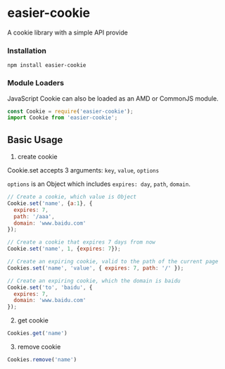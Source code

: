 # easier-cookie

A cookie library with a simple API provide

### Installation

    npm install easier-cookie

### Module Loaders

JavaScript Cookie can also be loaded as an AMD or CommonJS module.

```javascript
const Cookie = require('easier-cookie');
import Cookie from 'easier-cookie';
```

## Basic Usage

  1. create cookie

  Cookie.set accepts 3 arguments: `key`, `value`, `options`

  `options` is an Object which includes `expires: day`, `path`, `domain`.

  ```javascript
  // Create a cookie, which value is Object
  Cookie.set('name', {a:1}, {
    expires: 7,
    path: '/aaa',
    domain: 'www.baidu.com'
  });

  // Create a cookie that expires 7 days from now
  Cookie.set('name', 1, {expires: 7});

  // Create an expiring cookie, valid to the path of the current page
  Cookies.set('name', 'value', { expires: 7, path: '/' });

  // Create an expiring cookie, which the domain is baidu
  Cookie.set('to', 'baidu', {
    expires: 7,
    domain: 'www.baidu.com'
  });
  ```

  2. get cookie

  ```javascript
  Cookies.get('name')
  ```

  3. remove cookie

  ```javascript
  Cookies.remove('name')
  ```
